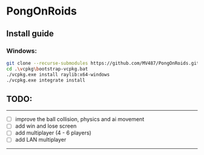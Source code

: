 # PongOnRoids

## Install guide

### Windows:
```bash
git clone --recurse-submodules https://github.com/MV487/PongOnRoids.git
cd .\vcpkg\bootstrap-vcpkg.bat
./vcpkg.exe install raylib:x64-windows
./vcpkg.exe integrate install
```
	
## TODO:
---
- [ ] improve the ball collision, physics and ai movement
- [ ] add win and lose screen
- [ ] add multiplayer (4 - 6 players)
- [ ] add LAN multiplayer
---
